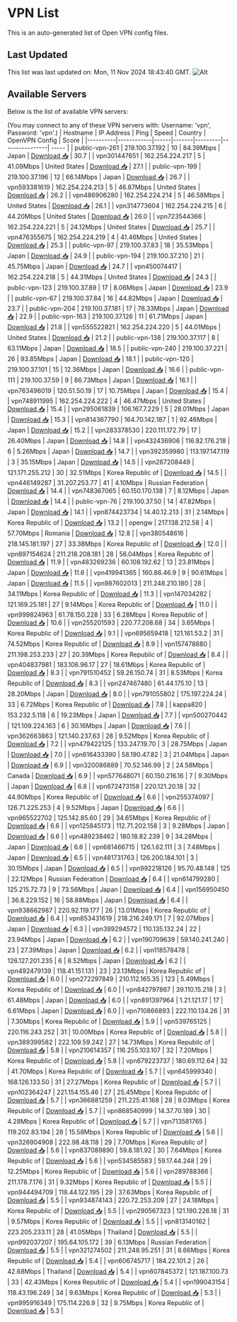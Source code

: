# VPN List

This is an auto-generated list of Open VPN config files.

## Last Updated

This list was last updated on: Mon, 11 Nov 2024 18:43:40 GMT.
![Alt](https://repobeats.axiom.co/api/embed/186b98318ef1479477931607c1ad7d823f12451f.svg "Repobeats analytics image")

## Available Servers

Below is the list of available VPN servers:

(You may connect to any of these VPN servers with: Username: 'vpn', Password: 'vpn'.)
| Hostname | IP Address | Ping | Speed | Country | OpenVPN Config | Score |
|----------|------------|------|-------|---------|----------------| ----- |
| public-vpn-261 | 219.100.37.192 | 10 | 84.39Mbps | Japan | [Download 📥](./configs/server_0_JP.ovpn) | 30.7 |
| vpn301447651 | 162.254.224.217 | 5 | 41.09Mbps | United States | [Download 📥](./configs/server_1_US.ovpn) | 27.1 |
| public-vpn-199 | 219.100.37.196 | 12 | 66.14Mbps | Japan | [Download 📥](./configs/server_2_JP.ovpn) | 26.7 |
| vpn593381619 | 162.254.224.213 | 5 | 46.87Mbps | United States | [Download 📥](./configs/server_3_US.ovpn) | 26.2 |
| vpn486906280 | 162.254.224.214 | 5 | 46.58Mbps | United States | [Download 📥](./configs/server_4_US.ovpn) | 26.1 |
| vpn314773604 | 162.254.224.215 | 6 | 44.20Mbps | United States | [Download 📥](./configs/server_5_US.ovpn) | 26.0 |
| vpn723544366 | 162.254.224.221 | 5 | 24.12Mbps | United States | [Download 📥](./configs/server_6_US.ovpn) | 25.7 |
| vpn476355675 | 162.254.224.219 | 4 | 41.46Mbps | United States | [Download 📥](./configs/server_7_US.ovpn) | 25.3 |
| public-vpn-97 | 219.100.37.83 | 18 | 35.53Mbps | Japan | [Download 📥](./configs/server_8_JP.ovpn) | 24.9 |
| public-vpn-194 | 219.100.37.210 | 21 | 45.75Mbps | Japan | [Download 📥](./configs/server_9_JP.ovpn) | 24.7 |
| vpn450074417 | 162.254.224.218 | 5 | 44.31Mbps | United States | [Download 📥](./configs/server_10_US.ovpn) | 24.3 |
| public-vpn-123 | 219.100.37.89 | 17 | 8.06Mbps | Japan | [Download 📥](./configs/server_11_JP.ovpn) | 23.9 |
| public-vpn-67 | 219.100.37.84 | 16 | 44.82Mbps | Japan | [Download 📥](./configs/server_12_JP.ovpn) | 23.7 |
| public-vpn-204 | 219.100.37.181 | 17 | 78.33Mbps | Japan | [Download 📥](./configs/server_13_JP.ovpn) | 22.9 |
| public-vpn-163 | 219.100.37.126 | 11 | 61.71Mbps | Japan | [Download 📥](./configs/server_14_JP.ovpn) | 21.8 |
| vpn555522821 | 162.254.224.220 | 5 | 44.01Mbps | United States | [Download 📥](./configs/server_15_US.ovpn) | 21.2 |
| public-vpn-138 | 219.100.37.117 | 8 | 63.11Mbps | Japan | [Download 📥](./configs/server_16_JP.ovpn) | 18.5 |
| public-vpn-240 | 219.100.37.221 | 26 | 93.85Mbps | Japan | [Download 📥](./configs/server_17_JP.ovpn) | 18.1 |
| public-vpn-120 | 219.100.37.101 | 15 | 12.36Mbps | Japan | [Download 📥](./configs/server_18_JP.ovpn) | 16.6 |
| public-vpn-111 | 219.100.37.59 | 9 | 86.73Mbps | Japan | [Download 📥](./configs/server_19_JP.ovpn) | 16.1 |
| vpn763496019 | 120.51.50.19 | 17 | 10.75Mbps | Japan | [Download 📥](./configs/server_20_JP.ovpn) | 15.4 |
| vpn748911995 | 162.254.224.222 | 4 | 46.47Mbps | United States | [Download 📥](./configs/server_21_US.ovpn) | 15.4 |
| vpn295061839 | 106.167.7.229 | 5 | 28.01Mbps | Japan | [Download 📥](./configs/server_22_JP.ovpn) | 15.3 |
| vpn814367790 | 164.70.142.187 | 1 | 92.46Mbps | Japan | [Download 📥](./configs/server_23_JP.ovpn) | 15.2 |
| vpn283378530 | 220.111.172.79 | 17 | 26.40Mbps | Japan | [Download 📥](./configs/server_24_JP.ovpn) | 14.8 |
| vpn432436906 | 116.82.176.218 | 6 | 5.26Mbps | Japan | [Download 📥](./configs/server_25_JP.ovpn) | 14.7 |
| vpn392359980 | 113.197.147.119 | 3 | 35.15Mbps | Japan | [Download 📥](./configs/server_26_JP.ovpn) | 14.5 |
| vpn267208449 | 121.171.255.212 | 30 | 32.51Mbps | Korea Republic of | [Download 📥](./configs/server_27_KR.ovpn) | 14.5 |
| vpn446149287 | 31.207.253.77 | 41 | 4.10Mbps | Russian Federation | [Download 📥](./configs/server_28_RU.ovpn) | 14.4 |
| vpn748367065 | 60.150.170.138 | 7 | 8.12Mbps | Japan | [Download 📥](./configs/server_29_JP.ovpn) | 14.4 |
| public-vpn-76 | 219.100.37.50 | 14 | 47.82Mbps | Japan | [Download 📥](./configs/server_30_JP.ovpn) | 14.1 |
| vpn874423734 | 14.40.12.213 | 31 | 2.14Mbps | Korea Republic of | [Download 📥](./configs/server_31_KR.ovpn) | 13.2 |
| opengw | 217.138.212.58 | 4 | 57.70Mbps | Romania | [Download 📥](./configs/server_32_RO.ovpn) | 12.8 |
| vpn380548616 | 218.145.181.197 | 27 | 33.38Mbps | Korea Republic of | [Download 📥](./configs/server_33_KR.ovpn) | 12.0 |
| vpn897154624 | 211.218.208.181 | 28 | 56.04Mbps | Korea Republic of | [Download 📥](./configs/server_34_KR.ovpn) | 11.9 |
| vpn483269236 | 60.108.192.62 | 13 | 23.81Mbps | Japan | [Download 📥](./configs/server_35_JP.ovpn) | 11.6 |
| vpn419941365 | 160.86.46.9 | 9 | 90.61Mbps | Japan | [Download 📥](./configs/server_36_JP.ovpn) | 11.5 |
| vpn987602013 | 211.248.210.180 | 28 | 34.11Mbps | Korea Republic of | [Download 📥](./configs/server_37_KR.ovpn) | 11.3 |
| vpn147034282 | 121.169.25.181 | 27 | 9.14Mbps | Korea Republic of | [Download 📥](./configs/server_38_KR.ovpn) | 11.0 |
| vpn999824963 | 61.78.150.228 | 33 | 6.28Mbps | Korea Republic of | [Download 📥](./configs/server_39_KR.ovpn) | 10.6 |
| vpn255201593 | 220.77.208.68 | 34 | 3.65Mbps | Korea Republic of | [Download 📥](./configs/server_40_KR.ovpn) | 9.1 |
| vpn695659418 | 121.161.53.2 | 31 | 74.52Mbps | Korea Republic of | [Download 📥](./configs/server_41_KR.ovpn) | 8.9 |
| vpn157478880 | 211.198.253.233 | 27 | 20.39Mbps | Korea Republic of | [Download 📥](./configs/server_42_KR.ovpn) | 8.4 |
| vpn404837981 | 183.106.96.17 | 27 | 18.61Mbps | Korea Republic of | [Download 📥](./configs/server_43_KR.ovpn) | 8.3 |
| vpn791510452 | 59.26.150.74 | 31 | 8.53Mbps | Korea Republic of | [Download 📥](./configs/server_44_KR.ovpn) | 8.3 |
| vpn247467480 | 61.44.175.10 | 13 | 28.20Mbps | Japan | [Download 📥](./configs/server_45_JP.ovpn) | 8.0 |
| vpn791055802 | 175.197.224.24 | 33 | 6.72Mbps | Korea Republic of | [Download 📥](./configs/server_46_KR.ovpn) | 7.8 |
| kappa820 | 153.232.5.118 | 6 | 19.23Mbps | Japan | [Download 📥](./configs/server_47_JP.ovpn) | 7.7 |
| vpn500270442 | 121.109.224.163 | 6 | 30.16Mbps | Japan | [Download 📥](./configs/server_48_JP.ovpn) | 7.6 |
| vpn362663863 | 121.140.237.63 | 28 | 9.52Mbps | Korea Republic of | [Download 📥](./configs/server_49_KR.ovpn) | 7.2 |
| vpn479422125 | 133.247.19.70 | 3 | 28.75Mbps | Japan | [Download 📥](./configs/server_50_JP.ovpn) | 7.0 |
| vpn616433390 | 58.190.47.82 | 3 | 21.04Mbps | Japan | [Download 📥](./configs/server_51_JP.ovpn) | 6.9 |
| vpn320086889 | 70.52.146.99 | 2 | 24.58Mbps | Canada | [Download 📥](./configs/server_52_CA.ovpn) | 6.9 |
| vpn577648071 | 60.150.216.16 | 7 | 9.30Mbps | Japan | [Download 📥](./configs/server_53_JP.ovpn) | 6.8 |
| vpn672473158 | 220.121.20.18 | 32 | 44.90Mbps | Korea Republic of | [Download 📥](./configs/server_54_KR.ovpn) | 6.6 |
| vpn255374097 | 126.71.225.253 | 4 | 9.52Mbps | Japan | [Download 📥](./configs/server_55_JP.ovpn) | 6.6 |
| vpn965522702 | 125.142.85.60 | 29 | 34.65Mbps | Korea Republic of | [Download 📥](./configs/server_56_KR.ovpn) | 6.6 |
| vpn125845173 | 112.71.202.158 | 3 | 9.28Mbps | Japan | [Download 📥](./configs/server_57_JP.ovpn) | 6.6 |
| vpn489238462 | 180.18.82.239 | 9 | 34.28Mbps | Japan | [Download 📥](./configs/server_58_JP.ovpn) | 6.6 |
| vpn681466715 | 126.1.62.111 | 3 | 7.48Mbps | Japan | [Download 📥](./configs/server_59_JP.ovpn) | 6.5 |
| vpn481731763 | 126.200.184.101 | 3 | 30.15Mbps | Japan | [Download 📥](./configs/server_60_JP.ovpn) | 6.5 |
| vpn992218126 | 95.70.48.148 | 125 | 22.12Mbps | Russian Federation | [Download 📥](./configs/server_61_RU.ovpn) | 6.4 |
| vpn614799280 | 125.215.72.73 | 9 | 73.56Mbps | Japan | [Download 📥](./configs/server_62_JP.ovpn) | 6.4 |
| vpn156950450 | 36.8.229.152 | 16 | 58.88Mbps | Japan | [Download 📥](./configs/server_63_JP.ovpn) | 6.4 |
| vpn938662987 | 220.92.119.177 | 26 | 13.01Mbps | Korea Republic of | [Download 📥](./configs/server_64_KR.ovpn) | 6.4 |
| vpn853431619 | 218.216.249.171 | 7 | 92.07Mbps | Japan | [Download 📥](./configs/server_65_JP.ovpn) | 6.3 |
| vpn389294572 | 110.135.132.24 | 22 | 23.94Mbps | Japan | [Download 📥](./configs/server_66_JP.ovpn) | 6.2 |
| vpn190709639 | 59.140.241.240 | 23 | 27.39Mbps | Japan | [Download 📥](./configs/server_67_JP.ovpn) | 6.2 |
| vpn118578478 | 126.127.201.235 | 6 | 8.52Mbps | Japan | [Download 📥](./configs/server_68_JP.ovpn) | 6.2 |
| vpn492479139 | 118.41.151.131 | 23 | 23.13Mbps | Korea Republic of | [Download 📥](./configs/server_69_KR.ovpn) | 6.0 |
| vpn272297849 | 210.112.165.35 | 123 | 5.49Mbps | Korea Republic of | [Download 📥](./configs/server_70_KR.ovpn) | 6.0 |
| vpn842797867 | 39.110.15.218 | 3 | 61.48Mbps | Japan | [Download 📥](./configs/server_71_JP.ovpn) | 6.0 |
| vpn891397964 | 1.21.121.17 | 17 | 6.61Mbps | Japan | [Download 📥](./configs/server_72_JP.ovpn) | 6.0 |
| vpn710866893 | 222.110.134.26 | 31 | 7.30Mbps | Korea Republic of | [Download 📥](./configs/server_73_KR.ovpn) | 5.9 |
| vpn539765125 | 220.116.243.252 | 31 | 10.00Mbps | Korea Republic of | [Download 📥](./configs/server_74_KR.ovpn) | 5.8 |
| vpn389399582 | 222.109.59.242 | 27 | 14.73Mbps | Korea Republic of | [Download 📥](./configs/server_75_KR.ovpn) | 5.8 |
| vpn210614357 | 116.255.103.107 | 32 | 7.20Mbps | Korea Republic of | [Download 📥](./configs/server_76_KR.ovpn) | 5.8 |
| vpn679223737 | 180.69.112.64 | 32 | 41.70Mbps | Korea Republic of | [Download 📥](./configs/server_77_KR.ovpn) | 5.7 |
| vpn645999340 | 168.126.133.50 | 31 | 27.27Mbps | Korea Republic of | [Download 📥](./configs/server_78_KR.ovpn) | 5.7 |
| vpn102364247 | 221.154.155.46 | 27 | 25.45Mbps | Korea Republic of | [Download 📥](./configs/server_79_KR.ovpn) | 5.7 |
| vpn366881259 | 211.225.41.168 | 28 | 9.03Mbps | Korea Republic of | [Download 📥](./configs/server_80_KR.ovpn) | 5.7 |
| vpn868540999 | 14.37.70.189 | 30 | 4.28Mbps | Korea Republic of | [Download 📥](./configs/server_81_KR.ovpn) | 5.7 |
| vpn713581765 | 119.202.83.194 | 28 | 15.58Mbps | Korea Republic of | [Download 📥](./configs/server_82_KR.ovpn) | 5.6 |
| vpn326904908 | 222.98.48.118 | 29 | 7.70Mbps | Korea Republic of | [Download 📥](./configs/server_83_KR.ovpn) | 5.6 |
| vpn837089890 | 59.8.181.92 | 30 | 7.64Mbps | Korea Republic of | [Download 📥](./configs/server_84_KR.ovpn) | 5.6 |
| vpn534585583 | 59.17.44.248 | 29 | 12.25Mbps | Korea Republic of | [Download 📥](./configs/server_85_KR.ovpn) | 5.6 |
| vpn289788366 | 211.178.7.176 | 31 | 9.32Mbps | Korea Republic of | [Download 📥](./configs/server_86_KR.ovpn) | 5.5 |
| vpn944494709 | 118.44.122.195 | 29 | 37.63Mbps | Korea Republic of | [Download 📥](./configs/server_87_KR.ovpn) | 5.5 |
| vpn934874143 | 220.72.253.209 | 27 | 24.18Mbps | Korea Republic of | [Download 📥](./configs/server_88_KR.ovpn) | 5.5 |
| vpn290567323 | 121.190.226.18 | 31 | 9.57Mbps | Korea Republic of | [Download 📥](./configs/server_89_KR.ovpn) | 5.5 |
| vpn813140162 | 223.205.233.11 | 28 | 41.05Mbps | Thailand | [Download 📥](./configs/server_90_TH.ovpn) | 5.5 |
| vpn992037207 | 195.64.105.172 | 39 | 6.13Mbps | Russian Federation | [Download 📥](./configs/server_91_RU.ovpn) | 5.5 |
| vpn321274502 | 211.248.95.251 | 31 | 8.66Mbps | Korea Republic of | [Download 📥](./configs/server_92_KR.ovpn) | 5.4 |
| vpn606745717 | 184.22.101.2 | 26 | 42.68Mbps | Thailand | [Download 📥](./configs/server_93_TH.ovpn) | 5.4 |
| vpn607845372 | 121.187.100.73 | 33 | 42.43Mbps | Korea Republic of | [Download 📥](./configs/server_94_KR.ovpn) | 5.4 |
| vpn199043154 | 118.43.196.249 | 34 | 9.63Mbps | Korea Republic of | [Download 📥](./configs/server_95_KR.ovpn) | 5.3 |
| vpn995916349 | 175.114.226.9 | 32 | 9.75Mbps | Korea Republic of | [Download 📥](./configs/server_96_KR.ovpn) | 5.3 |
